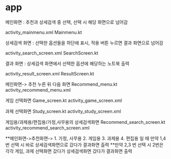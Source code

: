 # app

메인화면 : 추천과 상세검색 중 선택, 선택 시 해당 화면으로 넘어감

activity_mainmenu.xml
Mainmenu.kt

상세검색 화면 : 선택한 옵션들을 하단에 표시, 적용 버튼 누르면 결과 화면으로 넘어감

activity_search_screen.xml
SearchScreen.kt

결과 화면 : 상세검색 화면에서 선택한 옵션에 해당하는 노트북 출력

activity_result_screen.xml
ResultScreen.kt

메인화면-> 추천 누른 뒤 다음 화면
Recommend_menu.kt
activity_recommend_menu.xml

게임 선택화면
Game_screen.kt
activity_game_screen.xml

과제 선택화면
Study_screen.kt
activity_study_screen.xml

게임용/과제용/편집용/가정,사무용의 상세검색화면
Recommend_search_screen.kt
activity_recommend_search_screen.xml

**메인화면->추천화면-> 1. 가정, 사무용 2. 게임용 3. 과제용 4. 편집용 일 때 만약 1,4번 선택 시 바로 상세검색화면으로 갔다가 결과화면 출력
**만약 2,3 번 선택 시 2번은 각각 게임, 과제 선택화면 갔다가 상세검색화면 갔다가 결과화면 출력
